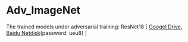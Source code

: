# Adv_ImageNet

The trained models under adversarial training: ResNet18 [ [Googel Drive](https://drive.google.com/drive/folders/1x8hv9tI_X2Ocz_Ra3-BRKWUKGAqlDVWA?usp=sharing), [Baidu Netdisk](https://pan.baidu.com/s/1zPHmOgm3yrieypGC2o71ww)(password: ueu8) ]

